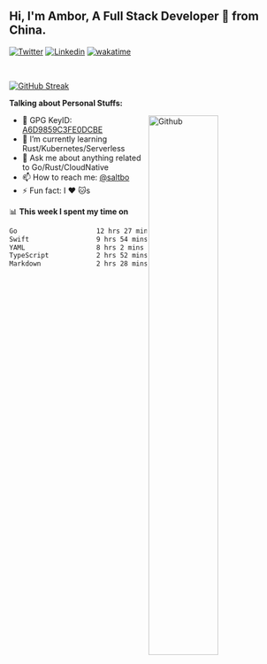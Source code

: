 ## Hi, I'm Ambor, A Full Stack Developer 🚀 from China.

[![Twitter](https://img.shields.io/badge/-saltbo-1ca0f1?style=flat&logo=twitter&logoColor=white)](https://twitter.com/rdsaltbo)
[![Linkedin](https://img.shields.io/badge/-saltbo-blue?style=flat&logo=Linkedin&logoColor=white)](https://www.linkedin.com/in/saltbo/)
[![wakatime](https://wakatime.com/badge/user/f82b1c77-faab-48cd-aef5-a12c0aff104b.svg)](https://wakatime.com/@f82b1c77-faab-48cd-aef5-a12c0aff104b)

&nbsp;  

[![GitHub Streak](https://streak-stats.demolab.com/?user=saltbo&hide_border=true&date_format=M%20j%5B%2C%20Y%5D)](https://git.io/streak-stats)


**Talking about Personal Stuffs:**
<!-- Any image aligned to the right. Beware the width  -->
<img width="50%" align="right" alt="Github" src="https://raw.githubusercontent.com/saltbo/saltbo/master/images/git-header.svg" />

- 🤘 GPG KeyID: [A6D9859C3FE0DCBE](https://saltbo.cn/pgp_keys.asc)
- 🌱 I’m currently learning Rust/Kubernetes/Serverless
- 💬 Ask me about anything related to Go/Rust/CloudNative
- 📫 How to reach me: [@saltbo](https://t.me/saltbo)
- ⚡ Fun fact: I :heart: :cat:s


📊 **This week I spent my time on**
<!--START_SECTION:waka-->

```txt
Go                    12 hrs 27 mins  ████████░░░░░░░░░░░░░░░░░   32.26 %
Swift                 9 hrs 54 mins   ██████▒░░░░░░░░░░░░░░░░░░   25.64 %
YAML                  8 hrs 2 mins    █████▒░░░░░░░░░░░░░░░░░░░   20.84 %
TypeScript            2 hrs 52 mins   ██░░░░░░░░░░░░░░░░░░░░░░░   07.44 %
Markdown              2 hrs 28 mins   █▓░░░░░░░░░░░░░░░░░░░░░░░   06.40 %
```

<!--END_SECTION:waka-->
